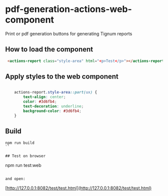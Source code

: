# pdf-generation-actions-web-component
Print or pdf generation buttons for generating Tignum reports

## How to load the component

```html
 <actions-report class="style-area" html="<p>Test</p>"></actions-report>
```

## Apply styles to the web component
```css

    actions-report.style-area::part(ux) {
        text-align: center;
        color: #3d6fb4;
        text-decoration: underline;
        background-color: #3d6fb4;
    }

```

## Build

```
npm run build
``

## Test on browser

```
npm run test:web
```

and open:

```
[http://127.0.0.1:8082/test/test.html](http://127.0.0.1:8082/test/test.html)
```
